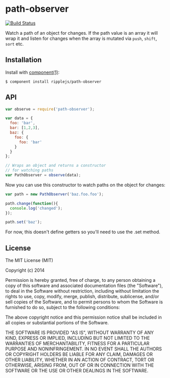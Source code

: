 # path-observer

[![Build Status](https://travis-ci.org/ripplejs/path-observer.png?branch=master)](https://travis-ci.org/ripplejs/path-observer)

  Watch a path of an object for changes. If the path value is an
  array it will wrap it and listen for changes when the array
  is mutated via `push`, `shift`, `sort` etc.

## Installation

  Install with [component(1)](http://component.io):

    $ component install ripplejs/path-observer

## API

```js
var observe = require('path-observer');

var data = {
  foo: 'bar',
  bar: [1,2,3],
  baz: {
    foo: {
      foo: 'bar'
    }
  }
};

// Wraps an object and returns a constructor
// for watching paths
var PathObserver = observe(data);
```

Now you can use this constructor to watch paths on the object for changes:

```js
var path = new PathObserver('baz.foo.foo');

path.change(function(){
  console.log('changed');
});

path.set('baz');
```

For now, this doesn't define getters so you'll need to use the .set method.

## License

  The MIT License (MIT)

  Copyright (c) 2014 <copyright holders>

  Permission is hereby granted, free of charge, to any person obtaining a copy
  of this software and associated documentation files (the "Software"), to deal
  in the Software without restriction, including without limitation the rights
  to use, copy, modify, merge, publish, distribute, sublicense, and/or sell
  copies of the Software, and to permit persons to whom the Software is
  furnished to do so, subject to the following conditions:

  The above copyright notice and this permission notice shall be included in
  all copies or substantial portions of the Software.

  THE SOFTWARE IS PROVIDED "AS IS", WITHOUT WARRANTY OF ANY KIND, EXPRESS OR
  IMPLIED, INCLUDING BUT NOT LIMITED TO THE WARRANTIES OF MERCHANTABILITY,
  FITNESS FOR A PARTICULAR PURPOSE AND NONINFRINGEMENT. IN NO EVENT SHALL THE
  AUTHORS OR COPYRIGHT HOLDERS BE LIABLE FOR ANY CLAIM, DAMAGES OR OTHER
  LIABILITY, WHETHER IN AN ACTION OF CONTRACT, TORT OR OTHERWISE, ARISING FROM,
  OUT OF OR IN CONNECTION WITH THE SOFTWARE OR THE USE OR OTHER DEALINGS IN
  THE SOFTWARE.